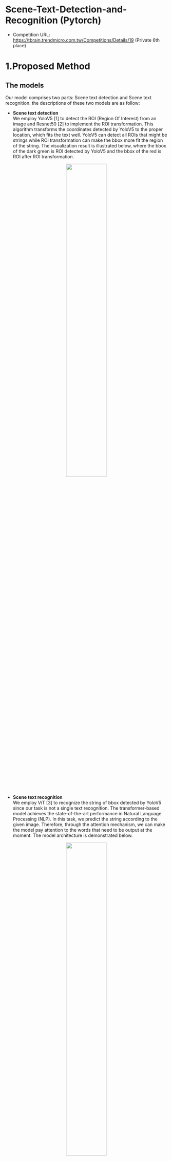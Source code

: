# Scene-Text-Detection-and-Recognition (Pytorch)
- Competition URL: https://tbrain.trendmicro.com.tw/Competitions/Details/19 (Private 6th place)

# 1.Proposed Method
## The models
Our model comprises two parts: Scene text detection and Scene text recognition. the descriptions of these two models are as follow:

- **Scene text detection** \
We employ YoloV5 [1] to detect the ROI (Region Of Interest) from an image and Resnet50 [2] to implement the ROI transformation. This algorithm transforms the coordinates detected by YoloV5 to the proper location, which fits the text well. YoloV5 can detect all ROIs that might be strings while ROI transformation can make the bbox more fit the region of the string. The visualization result is illustrated below, where the bbox of the dark green is ROI detected by YoloV5 and the bbox of the red is ROI after ROI transformation.
<p align="center">
<img src="https://github.com/come880412/Scene-Text-Detection-and-Recognition/blob/main/images/ROI_transformation_visualization.png" width=50% height=50%>
</p>

- **Scene text recognition** \
We employ ViT [3] to recognize the string of bbox detected by YoloV5 since our task is not a single text recognition. The transformer-based model achieves the state-of-the-art performance in Natural Language Processing (NLP). In this task, we predict the string according to the given image. Therefore, through the attention mechanism, we can make the model pay attention to the words that need to be output at the moment. The model architecture is demonstrated below.
<p align="center">
<img src="https://github.com/come880412/Scene-Text-Detection-and-Recognition/blob/main/images/ViT.jpg" width=50% height=50%>
</p>

The whole training process is shown in the figure below.
<p align="center">
<img src="https://github.com/come880412/Scene-Text-Detection-and-Recognition/blob/main/images/Training_procedure.jpg" width=20% height=20%>
</p>

## Data augmentation
- **Random Scale Resize** \
We found that the sizes of the images in the training data are different. Therefore, if we resize the small image to the large, the features will almost be lost. We apply the random scale resize algorithm to obtain the low-resolution image from the high-resolution image. The visualization results are demonstrated as follows.

| Original image | 72x72 --> 224x224 | 96x96 --> 224x224 | 121x121 --> 224x224 | 146x146 --> 224x224 | 196x196 --> 224x224 |
|:----------:|:----------:|:----------:|:----------:|:----------:|:----------:|
|<img src="https://github.com/come880412/Scene-Text-Detection-and-Recognition/blob/main/images/data_augmentation/Original.png" width=50% height=50%>|<img src="https://github.com/come880412/Scene-Text-Detection-and-Recognition/blob/main/images/data_augmentation/72_72.png" width=50% height=50%>|<img src="https://github.com/come880412/Scene-Text-Detection-and-Recognition/blob/main/images/data_augmentation/96_96.png" width=50% height=50%>|<img src="https://github.com/come880412/Scene-Text-Detection-and-Recognition/blob/main/images/data_augmentation/121_121.png" width=50% height=50%>|<img src="https://github.com/come880412/Scene-Text-Detection-and-Recognition/blob/main/images/data_augmentation/146_146.png" width=50% height=50%>|<img src="https://github.com/come880412/Scene-Text-Detection-and-Recognition/blob/main/images/data_augmentation/196_196.png" width=50% height=50%>|

- **ColorJitter** \
In the training phase, the model's input is RGB channel. To enhance the reliability of the model, we appply the collorjitter algorithm to make the model see the images with different contrast, brightness, saturation and hue value. And this kind of method is also widely used in image classification. The visualization results are demonstrated as follows.

| Input image | brightness=0.5 | contrast=0.5 | saturation=0.5 | hue=0.5 | brightness=0.5  contrast=0.5  saturation=0.5  hue=0.5 |
|:----------:|:----------:|:----------:|:----------:|:----------:|:----------:|
|<img src="https://github.com/come880412/Scene-Text-Detection-and-Recognition/blob/main/images/data_augmentation/Original.png" width=50% height=50%>|<img src="https://github.com/come880412/Scene-Text-Detection-and-Recognition/blob/main/images/data_augmentation/brightness.png" width=35% height=35%>|<img src="https://github.com/come880412/Scene-Text-Detection-and-Recognition/blob/main/images/data_augmentation/contrast.png" width=40% height=40%>|<img src="https://github.com/come880412/Scene-Text-Detection-and-Recognition/blob/main/images/data_augmentation/saturation.png" width=37.5% height=37.5%>|<img src="https://github.com/come880412/Scene-Text-Detection-and-Recognition/blob/main/images/data_augmentation/hue.png" width=50% height=50%>|<img src="https://github.com/come880412/Scene-Text-Detection-and-Recognition/blob/main/images/data_augmentation/colorjitter.png" width=27.5% height=27.5%>|

- **Random Rotaion** \
After we observe the training data, we find that most of the images in training data are square-shaped (original image), while some of the testing data is a little skewed. The visualization results are demonstrated as follows.

| Original image | Random Rotation | Random Horizontal Flip | Both |
|:----------:|:----------:|:----------:|:----------:|
|<img src="https://github.com/come880412/Scene-Text-Detection-and-Recognition/blob/main/images/data_augmentation/Original.png" width=50% height=50%>|<img src="https://github.com/come880412/Scene-Text-Detection-and-Recognition/blob/main/images/data_augmentation/Random_Rotation.png" width=50% height=50%>|<img src="https://github.com/come880412/Scene-Text-Detection-and-Recognition/blob/main/images/data_augmentation/Random_Horizontal_Flip.png" width=50% height=50%>|<img src="https://github.com/come880412/Scene-Text-Detection-and-Recognition/blob/main/images/data_augmentation/Random_Rotation_Horizontal.png" width=50% height=50%>|

# Demo
- **Predicted results** \
Before we recognize the string bbox detected by YoloV5, we filter out the bbox with a size less than 45\*45. Because the image resolution of a bbox with a size less than 45\*45 is too low to recognize the correct string.

| Input image | Scene Text detection | Scene Text recognition |
|:----------:|:----------:|:----------|
|<img src="https://github.com/come880412/Scene-Text-Detection-and-Recognition/blob/main/Scene_Text_Detection/yolov5-master/example/img_21009.jpg" width=60% height=60%>|<img src="https://github.com/come880412/Scene-Text-Detection-and-Recognition/blob/main/images/detection/img_21009.jpg" width=60% height=60%>|驗車<br>委託汽車代檢<br>元力汽車公司<br>新竹區監理所|
|<img src="https://github.com/come880412/Scene-Text-Detection-and-Recognition/blob/main/Scene_Text_Detection/yolov5-master/example/img_21017.jpg" width=60% height=60%>|<img src="https://github.com/come880412/Scene-Text-Detection-and-Recognition/blob/main/images/detection/img_21017.jpg" width=60% height=60%>|3c配件<br>玻璃貼<br>專業包膜|
|<img src="https://github.com/come880412/Scene-Text-Detection-and-Recognition/blob/main/Scene_Text_Detection/yolov5-master/example/img_21026.jpg" width=60% height=60%>|<img src="https://github.com/come880412/Scene-Text-Detection-and-Recognition/blob/main/images/detection/img_21026.jpg" width=60% height=60%>|台灣大哥大<br>myfone<br>新店中正<br>加盟門市|
|<img src="https://github.com/come880412/Scene-Text-Detection-and-Recognition/blob/main/Scene_Text_Detection/yolov5-master/example/img_21030.jpg" width=60% height=60%>|<img src="https://github.com/come880412/Scene-Text-Detection-and-Recognition/blob/main/images/detection/img_21030.jpg" width=60% height=60%>|西門町<br>楊<br>排骨酥麵<br>非常感謝<br>tvbs食尚玩家<br>蘋果日報<br>壹週刊<br>財訊<br>錢櫃雜誌<br>聯合報<br>飛碟電台<br>等報導<br>排骨酥專賣店<br>西門町<br>楊<br>排骨酥麵<br>排骨酥麵<br>嘉義店|
|<img src="https://github.com/come880412/Scene-Text-Detection-and-Recognition/blob/main/Scene_Text_Detection/yolov5-master/example/img_21023.jpg" width=60% height=60%>|<img src="https://github.com/come880412/Scene-Text-Detection-and-Recognition/blob/main/images/detection/img_21023.jpg" width=60% height=60%>|永晟<br>電動工具行<br>492913338|

- **Attention maps of ViT** \
We also visualize the attention maps in ViT, to check whether the model focus on the correct location of the image. The visualization results are demonstrated as follows.


| Original image | Attention map |
|:--------------------:|:--------------------:|
|<img src="https://github.com/come880412/Scene-Text-Detection-and-Recognition/blob/main/images/att_map/ori_img_1.png" width=70% height=70%>|<img src="https://github.com/come880412/Scene-Text-Detection-and-Recognition/blob/main/images/att_map/att_img_1.png" width=70% height=70%>|
|<img src="https://github.com/come880412/Scene-Text-Detection-and-Recognition/blob/main/images/att_map/ori_img_2.png" width=70% height=70%>|<img src="https://github.com/come880412/Scene-Text-Detection-and-Recognition/blob/main/images/att_map/att_img_2.png" width=70% height=70%>|
|<img src="https://github.com/come880412/Scene-Text-Detection-and-Recognition/blob/main/images/att_map/ori_img_3.png" width=70% height=70%>|<img src="https://github.com/come880412/Scene-Text-Detection-and-Recognition/blob/main/images/att_map/att_img_3.png" width=70% height=70%>|
|<img src="https://github.com/come880412/Scene-Text-Detection-and-Recognition/blob/main/images/att_map/ori_img_4.png" width=70% height=70%>|<img src="https://github.com/come880412/Scene-Text-Detection-and-Recognition/blob/main/images/att_map/att_img_4.png" width=70% height=70%>|
|<img src="https://github.com/come880412/Scene-Text-Detection-and-Recognition/blob/main/images/att_map/ori_img_6.png" width=20% height=20%>|<img src="https://github.com/come880412/Scene-Text-Detection-and-Recognition/blob/main/images/att_map/att_img_6.png" width=25% height=25%>|
|<img src="https://github.com/come880412/Scene-Text-Detection-and-Recognition/blob/main/images/att_map/ori_img_7.png" width=60% height=60%>|<img src="https://github.com/come880412/Scene-Text-Detection-and-Recognition/blob/main/images/att_map/att_img_7.png" width=70% height=70%>|
|<img src="https://github.com/come880412/Scene-Text-Detection-and-Recognition/blob/main/images/att_map/ori_img_8.png" width=60% height=60%>|<img src="https://github.com/come880412/Scene-Text-Detection-and-Recognition/blob/main/images/att_map/att_img_8.png" width=70% height=70%>|
|<img src="https://github.com/come880412/Scene-Text-Detection-and-Recognition/blob/main/images/att_map/ori_img_10.png" width=60% height=60%>|<img src="https://github.com/come880412/Scene-Text-Detection-and-Recognition/blob/main/images/att_map/att_img_10.png" width=70% height=70%>|
|<img src="https://github.com/come880412/Scene-Text-Detection-and-Recognition/blob/main/images/att_map/ori_img_11.png" width=60% height=60%>|<img src="https://github.com/come880412/Scene-Text-Detection-and-Recognition/blob/main/images/att_map/att_img_11.png" width=70% height=70%>|

# Competition Results
- Public Scores \
We coduct extensive experiments, The results are demonstrated below. From the results, we can see the improvement of the results by adding each module at each stage. At first, we only employ YoloV5 to detect all the ROI of images, and the detection result is not good enough. We also compare the result of ViT with data augmentation or not, the results show that our data augmentation is effective to solve this task (compare the last row and the sixth row). In addition, we filter out the bbox with a size less than 45\*45 since the resolution of bbox is too low to recognize the correct strings.

| Models(Detection/Recognition) | Final score | Precision | Recall |
|:----------:|:----------:|:----------:|:----------:|
| YoloV5(L) / ViT(aug) |                                                                    0.60926|       0.7794|       0.9084|
| YoloV5(L) + <br>ROI_transformation(Resnet50) / ViT(aug)    |                              0.73148|       0.9261|       0.9017|
| YoloV5(L) + <br>ROI_transformation(Resnet50) + <br>reduce overlap bbox / ViT(aug)|        0.78254|       0.9324|       0.9072|
| YoloV5(L) + <br>ROI_transformation(SEResnet50) + <br>reduce overlap bbox / ViT(aug)|      0.78527|       0.9324|       0.9072|
| YoloV5(L) + <br>ROI_transformation(SEResnet50) + <br>reduce overlap bbox / ViT(aug) + filter bbox(40 \* 40)|      0.79373|       0.9333|       0.9029|
| YoloV5(L) + <br>ROI_transformation(SEResnet50) + <br>reduce overlap bbox / ViT(aug) + filter bbox(45 \* 45)|      **0.79466**|       **0.9335**|       **0.9011**|
| YoloV5(L) + <br>ROI_transformation(SEResnet50) + <br>reduce overlap bbox / ViT(aug) + filter bbox(50 \* 50)|      0.79431|       0.9338|       0.8991|
| YoloV5(L) + <br>ROI_transformation(SEResnet50) + <br>reduce overlap bbox / ViT(no aug) + filter bbox(45 \* 45)|      0.73802|       0.9335|       0.9011|

- Private Scores

| Models(Detection/Recognition) | Final score | Precision | Recall |
|:----------:|:----------:|:----------:|:----------:|
| YoloV5(L) + <br>ROI_transformation(SEResnet50) + <br>reduce overlap bbox / ViT(aug) + filter bbox(40 \* 40)|      0.7828|       0.9328|       0.8919|
| YoloV5(L) + <br>ROI_transformation(SEResnet50) + <br>reduce overlap bbox / ViT(aug) + filter bbox(45 \* 45)|      **0.7833**|       **0.9323**|       **0.8968**|
| YoloV5(L) + <br>ROI_transformation(SEResnet50) + <br>reduce overlap bbox / ViT(aug) + filter bbox(50 \* 50)|      0.7830|       0.9325|       0.8944|

# 4.Computer Equipment
- System: Windows10、Ubuntu20.04
- Pytorch version: Pytorch 1.7 or higher
- Python version: Python 3.6
- Testing:  
CPU: AMR Ryzen 7 4800H with Radeon Graphics
RAM: 32GB  
GPU: NVIDIA GeForce RTX 1660Ti 6GB  

- Training:  
CPU: Intel(R) Xeon(R) Gold 5218 CPU @ 2.30GHz  
RAM: 256GB  
GPU: NVIDIA GeForce RTX 3090 24GB * 2

# Getting Started
- Clone this repo to your local
``` bash
git clone https://github.com/come880412/Scene-Text-Detection-and-Recognition.git
cd Scene-Text-Detection-and-Recognition
```
### Download pretrained models
- **Scene Text Detection** \
Please download pretrained models from [Scene_Text_Detection](https://drive.google.com/drive/folders/1MJmNxNav8SFE83jlbe5snycYQ7j2tbcn?usp=sharing). There are three folders, "ROI_transformation", "yolo_models" and "yolo_weight". First, please put the weights in "ROI_transformation" to the path `./Scene_Text_Detection/Tranform_card/models/`. Second, please put all the models in "yolo_models" to the current path. Finally, please put the weight in "yolo_weight" to the path `./Scene_Text_Detection/yolov5-master/runs/train/expl/weights/`.

- **Scene Text Recogniton** \
Please download pretrained models from [Scene_Text_Recognition](https://drive.google.com/drive/folders/1DBO-L-00EA00rAZgV1dIBLhR-Q4kOmmA?usp=sharing). There are two files in this foler, "best_accuracy.pth" and "character.txt". Please put the files to the path `./Scene_Text_Recogtion/saved_models/`.

### Inference
- You should first download the pretrained models and change your path to `./Scene_Text_Detection/yolov5-master/`
```bash
$ python3 Text_detection.py
```
- The result will be saved in the path `'../output/'`. Where the folder "example" is the images detected by YoloV5 and after ROI transformation, the file "example.csv" records the coordinates of the bbox, starting from the upper left corner of the coordinates clockwise, respectively (x1, y1), (x2, y2), (x3, y3), and (x4, y4), and the file "exmaple_45.csv" is the predicted result.
- If you would like to visualize the bbox detected by yoloV5, you can use the function `public_crop()` in the script `../../data_process.py` to extract the bbox from images.

### Training
- You should first download the dataset provided by [official](https://tbrain.trendmicro.com.tw/Competitions/Details/19), then put the data in the path `'../dataset/'`. After that, you could use the following script to transform the original data to the training format.
```bash
$ python3 data_process.py
```
- Scene_Text_Detection \
There are two models for the Scene_Text_Detection task, ROI transformation and YoloV5. You could use the follow script to train these two models.
```bash
$ cd ./Scene_Text_Detection/yolov5-master # YoloV5
$ python3 train.py

$ cd ../Tranform_card/ # ROI Transformation
$ python3 Trainer.py
```

- Scene_Text_Recognition
```bash
$ cd ./Scene_Text_Recogtion # ViT for text recognition
$ python3 train.py
```

# References
[1] https://github.com/ultralytics/yolov5 \
[2] https://github.com/pytorch/vision/blob/main/torchvision/models/resnet.py \
[3] https://github.com/roatienza/deep-text-recognition-benchmark \
[4] https://www.pyimagesearch.com/2014/08/25/4-point-opencv-getperspective-transform-example/ \
[5] Hu, J., Shen, L., & Sun, G. (2018). Squeeze-and-excitation networks. In Proceedings of the IEEE conference on computer vision and pattern recognition (pp. 7132-7141).  
